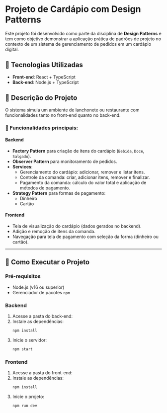 # Projeto de Cardápio com Design Patterns

Este projeto foi desenvolvido como parte da disciplina de **Design Patterns** e tem como objetivo demonstrar a aplicação prática de padrões de projeto no contexto de um sistema de gerenciamento de pedidos em um cardápio digital.

## 🧩 Tecnologias Utilizadas

- **Front-end**: React + TypeScript
- **Back-end**: Node.js + TypeScript

## 🎯 Descrição do Projeto

O sistema simula um ambiente de lanchonete ou restaurante com funcionalidades tanto no front-end quanto no back-end.

### 🔧 Funcionalidades principais:

#### Backend
- **Factory Pattern** para criação de itens do cardápio (`Bebida`, `Doce`, `Salgado`).
- **Observer Pattern** para monitoramento de pedidos.
- **Services**:
  - Gerenciamento do cardápio: adicionar, remover e listar itens.
  - Controle da comanda: criar, adicionar itens, remover e finalizar.
  - Pagamento da comanda: cálculo do valor total e aplicação de métodos de pagamento.
- **Strategy Pattern** para formas de pagamento:
  - Dinheiro
  - Cartão

#### Frontend
- Tela de visualização do cardápio (dados gerados no backend).
- Adição e remoção de itens da comanda.
- Navegação para tela de pagamento com seleção da forma (dinheiro ou cartão).

---

## 🚀 Como Executar o Projeto

### Pré-requisitos

- Node.js (v16 ou superior)
- Gerenciador de pacotes `npm`

### Backend

1. Acesse a pasta do back-end:
2. Instale as dependências:
   ```bash
   npm install
   ```
3. Inicie o servidor:
    ```bash
   npm start
   ```

### Frontend

1. Acesse a pasta do front-end:
2. Instale as dependências:
   ```bash
   npm install
   ```
3. Inicie o projeto:
    ```bash
   npm run dev
   ```
